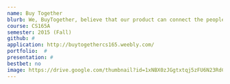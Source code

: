 ```yaml
---
name: Buy Together
blurb: We, BuyTogether, believe that our product can connect the people of tomorrow. We find groups of people who are just shy of big savings and bring them together. We save you money on every purchase and allow you and your friends to enjoy the events you want to go!
course: CS165A
semester: 2015 (Fall)
github: #
application: http://buytogethercs165.weebly.com/
portfolio:  #
presentation: #
bestbet: no
image: https://drive.google.com/thumbnail?id=1xNBX0zJGgtxtqj5zFU6N23RdCNe6ZiNC
---
```

